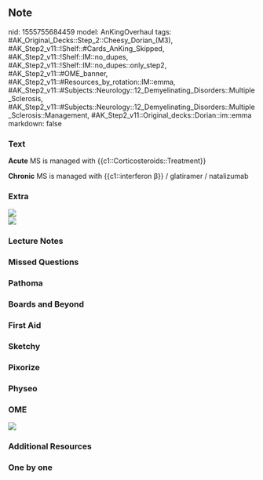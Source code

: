 ## Note
nid: 1555755684459
model: AnKingOverhaul
tags: #AK_Original_Decks::Step_2::Cheesy_Dorian_(M3), #AK_Step2_v11::!Shelf::#Cards_AnKing_Skipped, #AK_Step2_v11::!Shelf::IM::no_dupes, #AK_Step2_v11::!Shelf::IM::no_dupes::only_step2, #AK_Step2_v11::#OME_banner, #AK_Step2_v11::#Resources_by_rotation::IM::emma, #AK_Step2_v11::#Subjects::Neurology::12_Demyelinating_Disorders::Multiple_Sclerosis, #AK_Step2_v11::#Subjects::Neurology::12_Demyelinating_Disorders::Multiple_Sclerosis::Management, #AK_Step2_v11::Original_decks::Dorian::im::emma
markdown: false

### Text
<b>Acute</b> MS is managed with {{c1::Corticosteroids::Treatment}}
<div>
  <b>Chronic</b> MS is managed with <span style=
  "vertical-align: baseline">{{c1::interferon β}}</span>
  <span style="vertical-align: baseline;">/</span> <span style=
  "vertical-align: baseline;">glatiramer /</span> <span style=
  "vertical-align: baseline;">natalizumab</span>
</div>

### Extra
<div>
  <div>
    <div>
      <div>
        <div>
          <div>
            <p dir="ltr" style=
            "margin-top: 0pt; margin-bottom: 0pt;"><i><img src=
            "paste-384305083711946.jpg"></i>
          </div>
        </div>
      </div>
      <div>
        <b><i><img src="paste-4528308574224385.jpg"></i></b>
      </div>
    </div>
  </div>
</div>

### Lecture Notes


### Missed Questions


### Pathoma


### Boards and Beyond


### First Aid


### Sketchy


### Pixorize


### Physeo


### OME
<div class="ome-widget">
  <a href="https://onlinemeded.org?ref=anki"><img src=
  "_OME_AnkiFlashcards_General_7.png"></a>
</div>

### Additional Resources


### One by one

